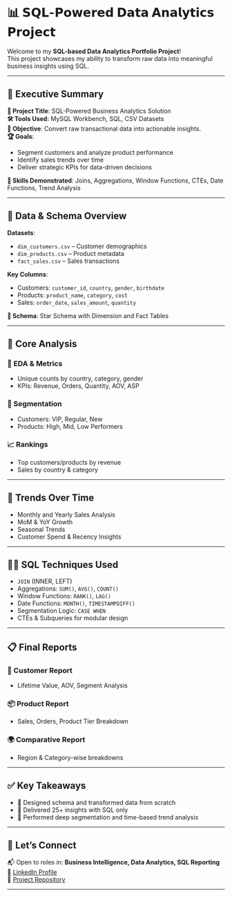 # 📊 𝗦𝗤𝗟-𝗣𝗼𝘄𝗲𝗿𝗲𝗱 𝗗𝗮𝘁𝗮 𝗔𝗻𝗮𝗹𝘆𝘁𝗶𝗰𝘀 𝗣𝗿𝗼𝗷𝗲𝗰𝘁

Welcome to my **SQL-based Data Analytics Portfolio Project**!  
This project showcases my ability to transform raw data into meaningful business insights using SQL.

---

## 🧾 Executive Summary

**📌 Project Title**: SQL-Powered Business Analytics Solution  
**🛠️ Tools Used**: MySQL Workbench, SQL, CSV Datasets  
**🎯 Objective**: Convert raw transactional data into actionable insights.  
**🏆 Goals**:
- Segment customers and analyze product performance  
- Identify sales trends over time  
- Deliver strategic KPIs for data-driven decisions  

**🧠 Skills Demonstrated**: Joins, Aggregations, Window Functions, CTEs, Date Functions, Trend Analysis

---

## 📂 Data & Schema Overview

**Datasets**:
- `dim_customers.csv` – Customer demographics
- `dim_products.csv` – Product metadata  
- `fact_sales.csv` – Sales transactions  

**Key Columns**:
- Customers: `customer_id`, `country`, `gender`, `birthdate`  
- Products: `product_name`, `category`, `cost`  
- Sales: `order_date`, `sales_amount`, `quantity`  

**🧱 Schema**: Star Schema with Dimension and Fact Tables

---

## 🔎 Core Analysis

### 📌 EDA & Metrics
- Unique counts by country, category, gender  
- KPIs: Revenue, Orders, Quantity, AOV, ASP

### 🧮 Segmentation
- Customers: VIP, Regular, New  
- Products: High, Mid, Low Performers

### 📈 Rankings
- Top customers/products by revenue  
- Sales by country & category

---

## 📆 Trends Over Time

- Monthly and Yearly Sales Analysis  
- MoM & YoY Growth  
- Seasonal Trends  
- Customer Spend & Recency Insights

---

## 🧑‍💻 SQL Techniques Used

- `JOIN` (INNER, LEFT)  
- Aggregations: `SUM()`, `AVG()`, `COUNT()`  
- Window Functions: `RANK()`, `LAG()`  
- Date Functions: `MONTH()`, `TIMESTAMPDIFF()`  
- Segmentation Logic: `CASE WHEN`  
- CTEs & Subqueries for modular design

---

## 📋 Final Reports

### 👤 Customer Report
- Lifetime Value, AOV, Segment Analysis  

### 📦 Product Report
- Sales, Orders, Product Tier Breakdown  

### 🌍 Comparative Report
- Region & Category-wise breakdowns

---

## ✅ Key Takeaways

- 📁 Designed schema and transformed data from scratch  
- 🧩 Delivered 25+ insights with SQL only  
- 🧠 Performed deep segmentation and time-based trend analysis  

---

## 🚀 Let’s Connect

📬 Open to roles in: **Business Intelligence, Data Analytics, SQL Reporting**  
🔗 [LinkedIn Profile](https://www.linkedin.com/in/avnish0510/)  
📂 [Project Repository](https://github.com/avnish0510/Retail_Sales_Analysis_SQL_Project)

---
